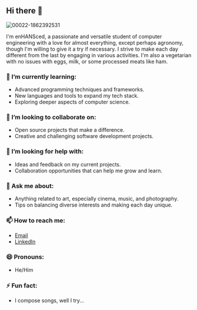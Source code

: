 ## Hi there 👋

![00022-1862392531](https://github.com/user-attachments/assets/1362725c-af08-4969-8ca1-011ae97e3002)

I'm enHANSced, a passionate and versatile student of computer engineering with a love for almost everything, except perhaps agronomy, though I'm willing to give it a try if necessary. I strive to make each day different from the last by engaging in various activities. I'm also a vegetarian with no issues with eggs, milk, or some processed meats like ham.

### 🌱 I’m currently learning:
- Advanced programming techniques and frameworks.
- New languages and tools to expand my tech stack.
- Exploring deeper aspects of computer science.

### 👯 I’m looking to collaborate on:
- Open source projects that make a difference.
- Creative and challenging software development projects.

### 🤔 I’m looking for help with:
- Ideas and feedback on my current projects.
- Collaboration opportunities that can help me grow and learn.

### 💬 Ask me about:
- Anything related to art, especially cinema, music, and photography.
- Tips on balancing diverse interests and making each day unique.

### 📫 How to reach me:
- [Email](kennerbarahona14@gmail.com)
- [LinkedIn](https://www.linkedin.com/in/kenner-barahona-b176b020b/)

### 😄 Pronouns:
- He/Him

### ⚡ Fun fact:
- I compose songs, well I try...


<!--
**enHANSced/enHANSced** is a ✨ _special_ ✨ repository because its `README.md` (this file) appears on your GitHub profile.

Here are some ideas to get you started:

- 🔭 I’m currently working on ...
- 🌱 I’m currently learning ...
- 👯 I’m looking to collaborate on ...
- 🤔 I’m looking for help with ...
- 💬 Ask me about ...
- 📫 How to reach me: ...
- 😄 Pronouns: ...
- ⚡ Fun fact: ...
-->
